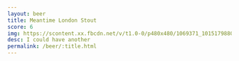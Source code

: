 ```yaml
---
layout: beer
title: Meantime London Stout
score: 6
img: https://scontent.xx.fbcdn.net/v/t1.0-0/p480x480/1069371_10151798801138745_1255664168_n.jpg?oh=1aaffd31de2a73df5c1e0ce83dd1a1e0&oe=583A0505
desc: I could have another
permalink: /beer/:title.html
---
```


